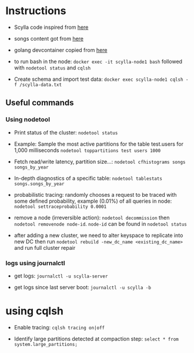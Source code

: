 # Instructions

- Scylla code inspired from [here](https://github.com/scylladb/scylla-code-samples/tree/master/mms)

- songs content got from [here](https://github.com/socratica/sql)

- golang devcontainer copied from [here](https://github.com/microsoft/vscode-dev-containers/tree/main/containers/go)

- to run bash in the node:
    `docker exec -it scylla-node1 bash` followed with `nodetool status` and `cqlsh`

- Create schema and import test data: `docker exec scylla-node1 cqlsh -f /scylla-data.txt`

## Useful commands

### Using nodetool

- Print status of the cluster: `nodetool status`

- Example: Sample the most active partitions for the table test.users for 1,000 milliseconds `nodetool toppartitions test users 1000`

- Fetch read/write latency, partition size...: `nodetool cfhistograms songs songs_by_year`

- In-depth diagnostics of a specific table: `nodetool tablestats songs.songs_by_year`

- probabilistic tracing: randomly chooses a request to be traced with some defined probability, example (0.01%) of all queries in node: `nodetool settraceprobability 0.0001`

- remove a node (irreversible action): `nodetool decommission` then `nodetool removenode node-id`. `node-id` can be found in `nodetool status`

- after adding a new cluster, we need to alter keyspace to replicate into new DC then run `nodetool rebuild -new_dc_name <existing_dc_name>` and run full cluster repair

### logs using journalctl

- get logs: `journalctl -u scylla-server`

- get logs since last server boot: `journalctl -u scylla -b`

# using cqlsh

- Enable tracing: `cqlsh tracing on|off`

- Identify large partitions detected at compaction step: `select * from system.large_partitions;`


